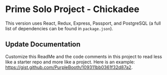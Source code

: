 # Prime Solo Project - Chickadee

This version uses React, Redux, Express, Passport, and PostgreSQL (a full list of dependencies can be found in `package.json`).


## Update Documentation

Customize this ReadMe and the code comments in this project to read less like a starter repo and more like a project. Here is an example: https://gist.github.com/PurpleBooth/109311bb0361f32d87a2.
